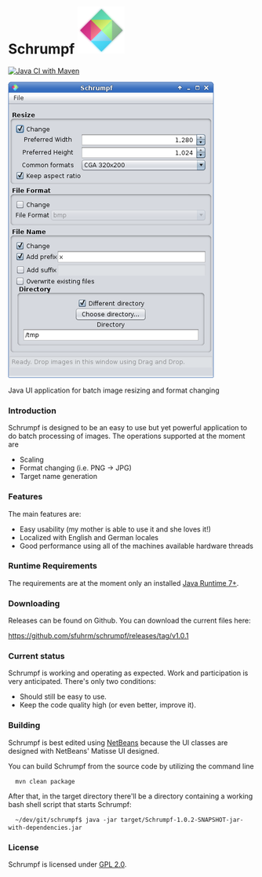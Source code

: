 Schrumpf 
![Schrumpf Logo](https://raw.githubusercontent.com/sfuhrm/schrumpf/master/src/main/resources/de/sfuhrm/schrumpf/ui/Logo-Entwurf-80x60.png "Schrumpf Logo")
========
[![Java CI with Maven](https://github.com/sfuhrm/schrumpf/actions/workflows/maven-ref.yml/badge.svg)](https://github.com/sfuhrm/schrumpf/actions/workflows/maven-ref.yml)

![Schrumpf Screenshot](https://raw.githubusercontent.com/sfuhrm/schrumpf/master/image/Main-EN.png "Schrumpf main window screenshot")

Java UI application for batch image resizing and format changing

### Introduction

Schrumpf is designed to be an easy to use but yet powerful application to do batch processing of images.
The operations supported at the moment are
* Scaling
* Format changing (i.e. PNG -> JPG)
* Target name generation

### Features

The main features are:

* Easy usability (my mother is able to use it and she loves it!)
* Localized with English and German locales
* Good performance using all of the machines available hardware threads

### Runtime Requirements

The requirements are at the moment only an installed [Java Runtime 7+](http://java.com/).

### Downloading

Releases can be found on Github. You can download the current
files here:

https://github.com/sfuhrm/schrumpf/releases/tag/v1.0.1

### Current status

Schrumpf is working and operating as expected. Work and participation is very anticipated.
There's only two conditions:
* Should still be easy to use.
* Keep the code quality high (or even better, improve it).

### Building

Schrumpf is best edited using [NetBeans](https://netbeans.org/)
because the UI classes are designed with NetBeans' Matisse UI designed.

You can build Schrumpf from the source code by utilizing the command line

      mvn clean package

After that, in the target directory there'll be a directory containing a working bash shell script that starts Schrumpf:

      ~/dev/git/schrumpf$ java -jar target/Schrumpf-1.0.2-SNAPSHOT-jar-with-dependencies.jar 

### License

Schrumpf is licensed under [GPL 2.0](http://www.gnu.org/licenses/gpl-2.0.html).
